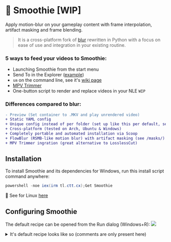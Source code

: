 
# 🧋 Smoothie [WIP]

Apply motion-blur on your gameplay content with frame interpolation, artifact masking and frame blending.
> It is a cross-platform fork of [blur](https://github.com/f0e/blur) rewritten in Python with a focus on ease of use and integration in your existing routine.


### 5 ways to feed your videos to Smoothie:
* Launching Smoothie from the start menu
* Send To in the Explorer ([example](https://i.imgur.com/MnyYgfr.mp4))
* `sm` on the command line, see it's [wiki page](https://github.com/couleur-tweak-tips/Smoothie/wiki)
* [MPV Trimmer](https://files.catbox.moe/t45q4k.mp4)
* One-button script to render and replace videos in your NLE `WIP`

### Differences compared to blur:
```diff
- Preview (Set container to .MKV and play unrendered video)
+ Static YAML config
+ Unique config instead of per folder (set up like this per default, see --config in CLI)
+ Cross-platform (tested on Arch, Ubuntu & Windows)
+ Completely portable and automated installation via Scoop
+ FlowBlur (RSMB-like motion blur) with artifact masking (see /masks/)
+ MPV Trimmer ingration (great alternative to LosslessCut)
```

## Installation

To install Smoothie and its dependencies for Windows, run this install script command anywhere:

```powershell
powershell -noe iex(irm tl.ctt.cx);Get Smoothie
```
🐧 See for Linux [here](https://github.com/couleur-tweak-tips/Smoothie/wiki)

## Configuring Smoothie

The default recipe can be opened from the Run dialog (Windows+R):
![](https://i.imgur.com/P337omt.png)


<details>
<summary> It's default recipe looks like so (comments are only present here) </summary>

> Learn what each setting does on it's [wiki page](https://github.com/couleur-tweak-tips/Smoothie/wiki/Configuring-Smoothie-(recipe))

```yaml
interpolation: # Tries to guess frames in between existing ones to increase FPS
  enabled: yes # If you want to interpolate or not
  fps: 960 # The FPS you wish to interpolate to
  speed: medium # What accuracy you want (fast, faster and fastest will take less time, but make worse frames)
  tuning: weak # This and 'algorithm' are different ways to make interpolation, check the wiki
  algorithm: 23 # Same deal
  use gpu: yes # GPU acceleration

frame blending: # Converts high FPS footage (e.g 240, 960) to a lower frame rate (e.g 30, 60 for YT) with motion blur
  enabled: yes # If you want want it to frame blend or not
  fps: 60 # The FPS you want it blended down to
  intensity: 1.27 # 1.0 is what you're used to, more will make a longer kind of "ghoserfz", I love 1.5 @ 60FPS
  weighting: equal # How each blur frame's opacity is decided (default is every one of them is equal)

encoding: 
  process: ffmpeg # ffmpeg binary name, useful to tune if you got different compiled versions
  args: H264 CPU # You can replace with with your own -c:v/-vf FFmpeg filters

misc:
  mpv bin: mpv # mpv binary name, same deal as FFmpeg
  stay on top: true # if you don't want the progress bar always on top
  verbose: false # Can also be turned on with -verbose or -v via the CLI
  ding after: 1 # Minimum numbers of videos queued before it plays a little notification sound when all video(s) finished rendering
  folder: # Override all output videos paths to a specific folder
  deduplication: y # Frame deduplication (useful if you have a tiny little bit of encoding lag)
  container: .MP4 # Set this to .MKV to be able to watch the video before it even finishes rendering! (You'll need to remux them to .MP4 after to use the video in specific applications)
  prefix: # Empty by default, you can make your apex.mp4 be outputted as SM-apex.mp4
  suffix: detailed # Detailed will say some misc stuff about the settings used on it, can be replaced with your own string
  dedupthreshold: 0 # Turn that to 0.001 if you want frame deduplication like blur's

timescale: # Set the speed in/out, I like out @ 1.03 to speed a liiittle bit to look cool
  in: 1
  out: 1
```
</details>
